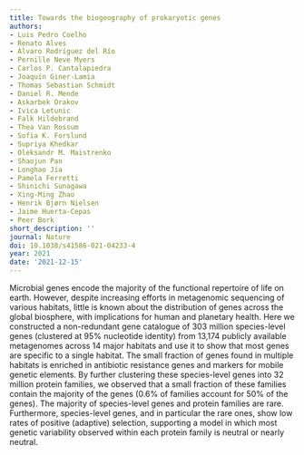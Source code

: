 ```yaml
---
title: Towards the biogeography of prokaryotic genes
authors:
- Luis Pedro Coelho
- Renato Alves
- Álvaro Rodríguez del Río
- Pernille Neve Myers
- Carlos P. Cantalapiedra
- Joaquín Giner-Lamia
- Thomas Sebastian Schmidt
- Daniel R. Mende
- Askarbek Orakov
- Ivica Letunic
- Falk Hildebrand
- Thea Van Rossum
- Sofia K. Forslund
- Supriya Khedkar
- Oleksandr M. Maistrenko
- Shaojun Pan
- Longhao Jia
- Pamela Ferretti
- Shinichi Sunagawa
- Xing-Ming Zhao
- Henrik Bjørn Nielsen
- Jaime Huerta-Cepas
- Peer Bork
short_description: ''
journal: Nature
doi: 10.1038/s41586-021-04233-4
year: 2021
date: '2021-12-15'
---
```


Microbial genes encode the majority of the functional repertoire of life on
earth. However, despite increasing efforts in metagenomic sequencing of various
habitats, little is known about the distribution of genes across the global
biosphere, with implications for human and planetary health. Here we
constructed a non-redundant gene catalogue of 303 million species-level genes
(clustered at 95% nucleotide identity) from 13,174 publicly available
metagenomes across 14 major habitats and use it to show that most genes are
specific to a single habitat. The small fraction of genes found in multiple
habitats is enriched in antibiotic resistance genes and markers for mobile
genetic elements. By further clustering these species-level genes into 32
million protein families, we observed that a small fraction of these families
contain the majority of the genes (0.6% of families account for 50% of the
genes). The majority of species-level genes and protein families are rare.
Furthermore, species-level genes, and in particular the rare ones, show low
rates of positive (adaptive) selection, supporting a model in which most
genetic variability observed within each protein family is neutral or nearly
neutral.
